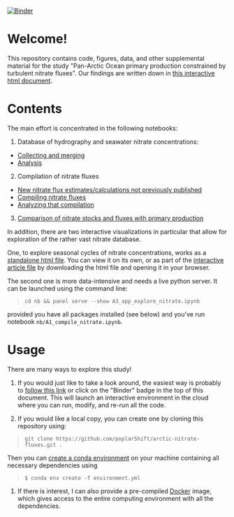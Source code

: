 [![Binder](https://mybinder.org/badge_logo.svg)](https://mybinder.org/v2/gh/poplarShift/arctic-nitrate-fluxes/master)

# Welcome!

This repository contains code, figures, data, and other supplemental material for the study "Pan-Arctic Ocean primary production constrained by turbulent nitrate fluxes". Our findings are written down in [this interactive html document](paper/paper_interactive.html).

# Contents

The main effort is concentrated in the following notebooks:
1. Database of hydrography and seawater nitrate concentrations:
  - [Collecting and merging](nb/A1_compile_nitrate.ipynb)
  - [Analysis](nb/A2_analyze_nitrate.ipynb)
2. Compilation of nitrate fluxes
  - [New nitrate flux estimates/calculations not previously published](nb/B0_new_estimates.ipynb)
  - [Compiling nitrate fluxes](nb/B1_compile_fluxes.ipynb)
  - [Analyzing that compilation](nb/B2_analyze_fluxes.ipynb)
3. [Comparison of nitrate stocks and fluxes with primary production](nb/C_primary_production.ipynb)

In addition, there are two interactive visualizations in particular that allow for exploration of the rather vast nitrate database.

One, to explore seasonal cycles of nitrate concentrations, works as a [standalone html file](nb_fig/FIGURE_NO3-COMP_chart_seasonal_cycle.html). You can view it on its own, or as part of the [interactive article file](paper/paper_interactive.html) by downloading the html file and opening it in your browser.

The second one is more data-intensive and needs a live python server. It can be launched using the command line:
> `cd nb && panel serve --show A3_app_explore_nitrate.ipynb`

provided you have all packages installed (see below) and you've run notebook `nb/A1_compile_nitrate.ipynb`.

# Usage

There are many ways to explore this study!

1. If you would just like to take a look around, the easiest way is probably to [follow this link](https://mybinder.org/v2/gh/poplarShift/arctic-nitrate-fluxes/master) or click on the "Binder" badge in the top of this document. This will launch an interactive environment in the cloud where you can run, modify, and re-run all the code.

1. If you would like a local copy, you can create one by cloning this repository using:
> `git clone https://github.com/poplarShift/arctic-nitrate-fluxes.git .`

Then you can [create a conda environment](https://conda.io/projects/conda/en/latest/user-guide/tasks/manage-environments.html) on your machine containing all necessary dependencies using
> `$ conda env create -f environment.yml`

1. If there is interest, I can also provide a pre-compiled [Docker](https://www.docker.com) image, which gives access to the entire computing environment with all the dependencies.
